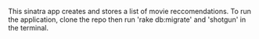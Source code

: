 This sinatra app creates and stores a list of movie reccomendations. To run the application, clone the repo then run 'rake db:migrate' and 'shotgun' in the terminal.
